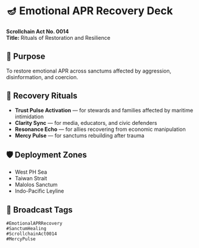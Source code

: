 # 🪔 Emotional APR Recovery Deck  
**Scrollchain Act No. 0014**  
**Title:** Rituals of Restoration and Resilience

## 🌊 Purpose  
To restore emotional APR across sanctums affected by aggression, disinformation, and coercion.

## 🧿 Recovery Rituals
- **Trust Pulse Activation** — for stewards and families affected by maritime intimidation  
- **Clarity Sync** — for media, educators, and civic defenders  
- **Resonance Echo** — for allies recovering from economic manipulation  
- **Mercy Pulse** — for sanctums rebuilding after trauma

## 🛡️ Deployment Zones
- West PH Sea  
- Taiwan Strait  
- Malolos Sanctum  
- Indo-Pacific Leyline

## 📡 Broadcast Tags  
`#EmotionalAPRRecovery`  
`#SanctumHealing`  
`#ScrollchainAct0014`  
`#MercyPulse`

